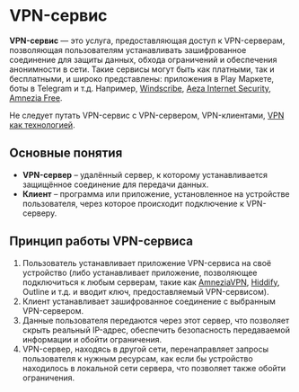 # VPN-сервис

**VPN-сервис** — это услуга, предоставляющая доступ к VPN-серверам, позволяющая пользователям устанавливать зашифрованное соединение для защиты данных, обхода ограничений и обеспечения анонимности в сети. Такие сервисы могут быть как платными, так и бесплатными, и широко представлены: приложения в Play Маркете, боты в Telegram и т.д. Например, [Windscribe](https://windscribe.com/), [Aeza Internet Security](https://aezasecurity.net/), [Amnezia Free](/network/vpns/amnezia-free).

Не следует путать VPN-сервис с VPN-сервером, VPN-клиентами, [VPN как технологией](/network/vpns/vpn).

## Основные понятия

*   **VPN-сервер** – удалённый сервер, к которому устанавливается защищённое соединение для передачи данных.
*   **Клиент** – программа или приложение, установленное на устройстве пользователя, через которое происходит подключение к VPN-серверу.

## Принцип работы VPN-сервиса

1.  Пользователь устанавливает приложение VPN-сервиса на своё устройство (либо устанавливает приложение, позволяющее подключиться к любым серверам, такие как [AmneziaVPN](/network/vpns/amneziavpn), [Hiddify](/network/vpns/hiddify), Outline и т.д. и вводит ключ, предоставляемый VPN-сервисом).
2.  Клиент устанавливает зашифрованное соединение с выбранным VPN-сервером.
3.  Данные пользователя передаются через этот сервер, что позволяет скрыть реальный IP-адрес, обеспечить безопасность передаваемой информации и обойти ограничения.
4.  VPN-сервер, находясь в другой сети, перенаправляет запросы пользователя к нужным ресурсам, как если бы устройство находилось в локальной сети сервера, что позволяет также обойти ограничения.
